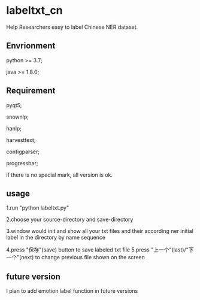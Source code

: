 # labeltxt_cn
Help Researchers easy to label Chinese NER dataset.

## Envrionment
python >= 3.7;

java >= 1.8.0;

## Requirement
pyqt5;

snownlp;

hanlp;

harvesttext;

configparser;

progressbar;

if there is no special mark, all version is ok.

## usage

1.run "python labeltxt.py"

2.choose your source-directory and save-directory

3.window would init and show all your txt files and their according ner initial label in the directory by name sequence

4.press "保存"(save) button to save labeled txt file
5.press "上一个"(last)/"下一个"(next) to change previous file shown on the screen

## future version
I plan to add emotion label function in future versions
